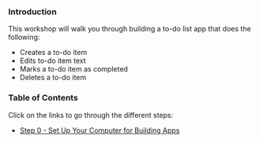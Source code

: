 ### Introduction

This workshop will walk you through building a to-do list app that does the following:

- Creates a to-do item
- Edits to-do item text
- Marks a to-do item as completed
- Deletes a to-do item

### Table of Contents

Click on the links to go through the different steps:

- [Step 0 - Set Up Your Computer for Building Apps](./step0/step0.md)
